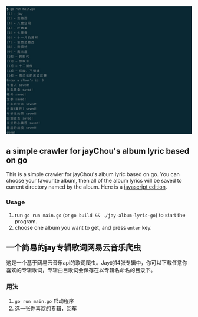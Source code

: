 ![screenshot](https://raw.githubusercontent.com/liuzy0404/jay-album-lyric-go/master/screenshot/jay-album-lyric-go.png)

## a simple crawler for jayChou's album lyric based on go

This is a simple crawler for jayChou's album lyric based on go. You can choose your favourite album, then all of the album lyrics will be saved to current directory named by the album.
Here is a [javascript edition](https://github.com/liuzy0404/jay-album-lyric).

### Usage
1. run `go run main.go` (or `go build && ./jay-album-lyric-go`) to start the program.
2. choose one album you want to get, and press `enter` key.

## 一个简易的jay专辑歌词网易云音乐爬虫

这是一个基于网易云音乐api的歌词爬虫。Jay的14张专辑中，你可以下载任意你喜欢的专辑歌词，专辑曲目歌词会保存在以专辑名命名的目录下。

### 用法
1. `go run main.go` 启动程序
2. 选一张你喜欢的专辑，回车